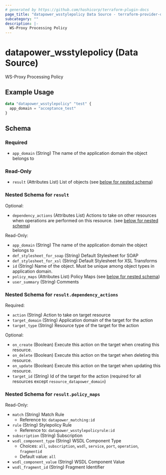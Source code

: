 ```yaml
---
# generated by https://github.com/hashicorp/terraform-plugin-docs
page_title: "datapower_wsstylepolicy Data Source - terraform-provider-datapower"
subcategory: ""
description: |-
  WS-Proxy Processing Policy
---
```


# datapower_wsstylepolicy (Data Source)

WS-Proxy Processing Policy

## Example Usage

```terraform
data "datapower_wsstylepolicy" "test" {
  app_domain = "acceptance_test"
}
```

<!-- schema generated by tfplugindocs -->
## Schema

### Required

- `app_domain` (String) The name of the application domain the object belongs to

### Read-Only

- `result` (Attributes List) List of objects (see [below for nested schema](#nestedatt--result))

<a id="nestedatt--result"></a>
### Nested Schema for `result`

Optional:

- `dependency_actions` (Attributes List) Actions to take on other resources when operations are performed on this resource. (see [below for nested schema](#nestedatt--result--dependency_actions))

Read-Only:

- `app_domain` (String) The name of the application domain the object belongs to
- `def_stylesheet_for_soap` (String) Default Stylesheet for SOAP
- `def_stylesheet_for_xsl` (String) Default Stylesheet for XSL Transforms
- `id` (String) Name of the object. Must be unique among object types in application domain.
- `policy_maps` (Attributes List) Policy Maps (see [below for nested schema](#nestedatt--result--policy_maps))
- `user_summary` (String) Comments

<a id="nestedatt--result--dependency_actions"></a>
### Nested Schema for `result.dependency_actions`

Required:

- `action` (String) Action to take on target resource
- `target_domain` (String) Application domain of the target for the action
- `target_type` (String) Resource type of the target for the action

Optional:

- `on_create` (Boolean) Execute this action on the target when creating this resource.
- `on_delete` (Boolean) Execute this action on the target when deleting this resource.
- `on_update` (Boolean) Execute this action on the target when updating this resource.
- `target_id` (String) Id of the target for the action (required for all resources except `resource_datapower_domain`)


<a id="nestedatt--result--policy_maps"></a>
### Nested Schema for `result.policy_maps`

Read-Only:

- `match` (String) Match Rule
  - Reference to: `datapower_matching:id`
- `rule` (String) Stylepolicy Rule
  - Reference to: `datapower_wsstylepolicyrule:id`
- `subscription` (String) Subscription
- `wsdl_component_type` (String) WSDL Component Type
  - Choices: `all`, `subscription`, `wsdl`, `service`, `port`, `operation`, `fragmentid`
  - Default value: `all`
- `wsdl_component_value` (String) WSDL Component Value
- `wsdl_fragment_id` (String) Fragment Identifier
